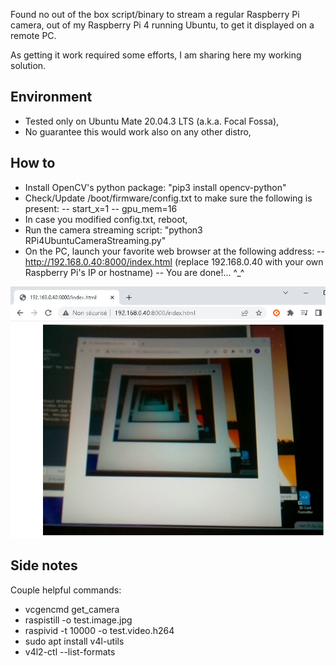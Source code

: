 Found no out of the box script/binary to stream a regular Raspberry Pi camera, out of my Raspberry Pi 4 running Ubuntu, to get it displayed on a remote PC.

As getting it work required some efforts, I am sharing here my working solution.

## Environment

- Tested only on Ubuntu Mate 20.04.3 LTS (a.k.a. Focal Fossa),
- No guarantee this would work also on any other distro,

## How to

- Install OpenCV's python package: "pip3 install opencv-python"
- Check/Update /boot/firmware/config.txt to make sure the following is present:
-- start_x=1
-- gpu_mem=16
- In case you modified config.txt, reboot,
- Run the camera streaming script: "python3 RPi4UbuntuCameraStreaming.py"
- On the PC, launch your favorite web browser at the following address:
-- http://192.168.0.40:8000/index.html
 (replace 192.168.0.40 with your own Raspberry Pi's IP or hostname)
-- You are done!... ^_^

![Screenshot](capture.png)

## Side notes

Couple helpful commands:
- vcgencmd get_camera
- raspistill -o test.image.jpg
- raspivid -t 10000 -o test.video.h264
- sudo apt install v4l-utils
- v4l2-ctl --list-formats

